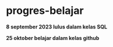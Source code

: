 # progres-belajar
**8 september 2023 lulus dalam kelas SQL**<br>

**25 oktober belajar dalam kelas github**<br>
